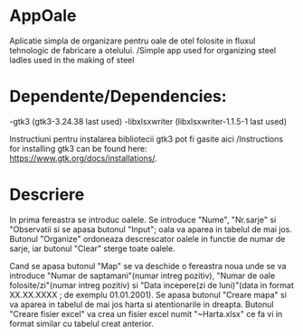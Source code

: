 # AppOale
Aplicatie simpla de organizare pentru oale de otel folosite in fluxul tehnologic de fabricare a otelului. /Simple app used for organizing steel ladles used in the making of steel

# Dependente/Dependencies:
-gtk3 (gtk3-3.24.38 last used)
-libxlsxwriter (libxlsxwriter-1.1.5-1 last used)

Instructiuni pentru instalarea bibliotecii gtk3 pot fi gasite aici /Instructions for installing gtk3 can be found here: https://www.gtk.org/docs/installations/.

# Descriere

In prima fereastra se introduc oalele. Se introduce "Nume", "Nr.sarje" si "Observatii si se apasa butonul "Input"; oala va aparea in tabelul de mai jos. Butonul "Organize" ordoneaza descrescator oalele in functie de numar de sarje, iar butonul "Clear" sterge toate oalele.

Cand se apasa butonul "Map" se va deschide o fereastra noua unde se va introduce "Numar de saptamani"(numar intreg pozitiv), "Numar de oale folosite/zi"(numar intreg pozitiv) si "Data incepere(zi de luni)"(data in format XX.XX.XXXX ; de exemplu 01.01.2001). Se apasa butonul "Creare mapa" si va aparea in tabelul de mai jos harta si atentionarile in dreapta. Butonul "Creare fisier excel" va crea un fisier excel numit "~Harta.xlsx" ce fa vi in format similar cu tabelul creat anterior.
